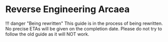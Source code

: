 # Reverse Engineering Arcaea

!!! danger "Being rewritten"
    This guide is in the process of being rewritten. No precise ETAs will be given on the completion date. Please do not try to follow the old guide as it will NOT work.